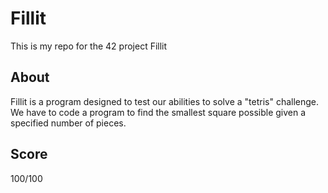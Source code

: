 # Fillit
This is my repo for the 42 project Fillit

## About
Fillit is a program designed to test our abilities to solve a "tetris" challenge. We have to code a program to find the smallest square possible given a specified number of pieces.

## Score

100/100

